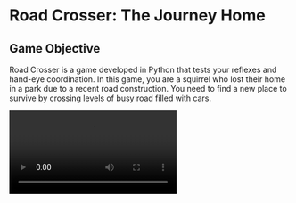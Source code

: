 # Road Crosser: The Journey Home

## Game Objective
Road Crosser is a game developed in Python that
tests your reflexes and hand-eye coordination. 
In this game, you are a squirrel who lost their home
in a park due to a recent road construction. You need
to find a new place to survive by crossing levels of
busy road filled with cars. 


![Image of Game](https://github.com/yueyaog/road_Crosser/blob/master/auxiliary/gamePlay.mov)

